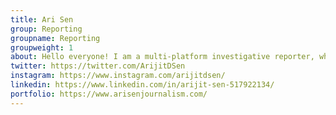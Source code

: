 ```yaml
---
title: Ari Sen
group: Reporting
groupname: Reporting
groupweight: 1
about: Hello everyone! I am a multi-platform investigative reporter, who has reported for the Asheville Citizen-Times, Our Chatham, UNC FactCheck, Lead Stories and the NBC News investigative unit. When I'm not working on stories, you can catch me playing the clarinet in UNC's wind ensemble and pep band.
twitter: https://twitter.com/ArijitDSen
instagram: https://www.instagram.com/arijitdsen/
linkedin: https://www.linkedin.com/in/arijit-sen-517922134/
portfolio: https://www.arisenjournalism.com/
---
```

